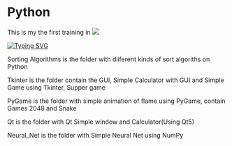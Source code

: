 # Python
This is my the first training in  [![](https://img.shields.io/badge/Python-3776AB?style=for-the-badge&logo=python&logoColor=white)](Python/)

[![Typing SVG](https://readme-typing-svg.herokuapp.com?lines=Lessons+is+the+folder+with+learning+of+bases+of+Python)](https://git.io/typing-svg)

Sorting Algorithms is the folder with diiferent kinds of sort algoriths on Python

Tkinter is the folder contain the GUI, Simple Calculator with GUI and Simple Game using Tkinter, Supper game

PyGame is the folder with simple animation of flame using PyGame, contain Games 2048 and Snake

Qt is the folder with Qt Simple window and Calculator(Using Qt5)

Neural_Net is the folder with Simple Neural Net using NumPy
